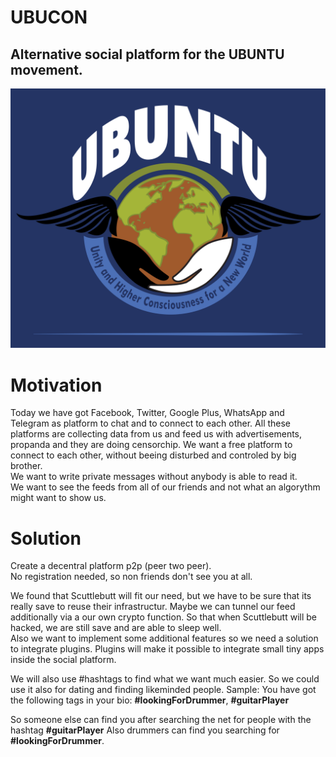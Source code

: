 # UBUCON
## Alternative social platform for the UBUNTU movement.
![UBUNTU](./images/ubuntu_banner.svg "UBUNTU")

# Motivation
Today we have got Facebook, Twitter, Google Plus, WhatsApp and Telegram as platform to chat and to connect to each other.
All these platforms are collecting data from us and feed us with advertisements, propanda and they are doing censorchip.
We want a free platform to connect to each other, without beeing disturbed and controled by big brother.  
We want to write private messages without anybody is able to read it.  
We want to see the feeds from all of our friends and not what an algorythm might want to show us.

# Solution
Create a decentral platform p2p (peer two peer).  
No registration needed, so non friends don't see you at all.

We found that Scuttlebutt will fit our need, but we have to be sure that its really save to reuse their infrastructur. Maybe we can tunnel our feed additionally via a our own crypto function. So that when Scuttlebutt will be hacked, we are still save and are able to sleep well.  
Also we want to implement some additional features so we need a solution to integrate plugins.
Plugins will make it possible to integrate small tiny apps inside the social platform.

We will also use #hashtags to find what we want much easier. So we could use it also for dating and finding likeminded people.
Sample: You have got the following tags in your bio: **#lookingForDrummer**, **#guitarPlayer**

So someone else can find you after searching the net for people with the hashtag **#guitarPlayer**
Also drummers can find you searching for **#lookingForDrummer**.